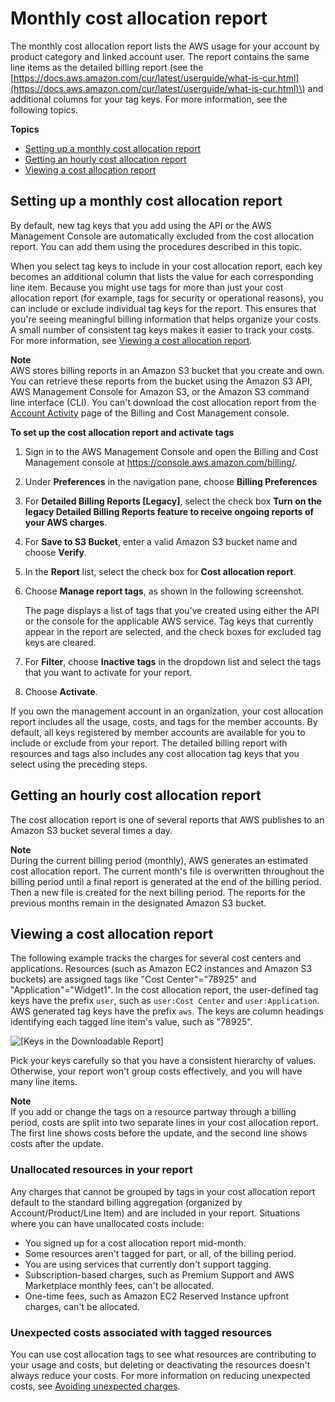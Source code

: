 # Monthly cost allocation report<a name="configurecostallocreport"></a>

The monthly cost allocation report lists the AWS usage for your account by product category and linked account user\. The report contains the same line items as the detailed billing report \(see the [https://docs.aws.amazon.com/cur/latest/userguide/what-is-cur.html](https://docs.aws.amazon.com/cur/latest/userguide/what-is-cur.html)\) and additional columns for your tag keys\. For more information, see the following topics\.

**Topics**
+ [Setting up a monthly cost allocation report](#allocation-report)
+ [Getting an hourly cost allocation report](#allocation-get)
+ [Viewing a cost allocation report](#allocation-viewing)

## Setting up a monthly cost allocation report<a name="allocation-report"></a>

By default, new tag keys that you add using the API or the AWS Management Console are automatically excluded from the cost allocation report\. You can add them using the procedures described in this topic\.

When you select tag keys to include in your cost allocation report, each key becomes an additional column that lists the value for each corresponding line item\. Because you might use tags for more than just your cost allocation report \(for example, tags for security or operational reasons\), you can include or exclude individual tag keys for the report\. This ensures that you're seeing meaningful billing information that helps organize your costs\. A small number of consistent tag keys makes it easier to track your costs\. For more information, see [Viewing a cost allocation report](#allocation-viewing)\.

**Note**  
AWS stores billing reports in an Amazon S3 bucket that you create and own\. You can retrieve these reports from the bucket using the Amazon S3 API, AWS Management Console for Amazon S3, or the Amazon S3 command line interface \(CLI\)\. You can't download the cost allocation report from the [Account Activity](https://console.aws.amazon.com/billing/home#/bill) page of the Billing and Cost Management console\. 

**To set up the cost allocation report and activate tags**

1. Sign in to the AWS Management Console and open the Billing and Cost Management console at [https://console\.aws\.amazon\.com/billing/](https://console.aws.amazon.com/billing/)\.

1. Under **Preferences** in the navigation pane, choose **Billing Preferences**

1. For **Detailed Billing Reports \[Legacy\]**, select the check box **Turn on the legacy Detailed Billing Reports feature to receive ongoing reports of your AWS charges**\.

1. For **Save to S3 Bucket**, enter a valid Amazon S3 bucket name and choose **Verify**\.

1. In the **Report** list, select the check box for **Cost allocation report**\.

1. Choose **Manage report tags**, as shown in the following screenshot\.

   The page displays a list of tags that you've created using either the API or the console for the applicable AWS service\. Tag keys that currently appear in the report are selected, and the check boxes for excluded tag keys are cleared\. 

1. For **Filter**, choose **Inactive tags** in the dropdown list and select the tags that you want to activate for your report\.

1. Choose **Activate**\.

If you own the management account in an organization, your cost allocation report includes all the usage, costs, and tags for the member accounts\. By default, all keys registered by member accounts are available for you to include or exclude from your report\. The detailed billing report with resources and tags also includes any cost allocation tag keys that you select using the preceding steps\. 

## Getting an hourly cost allocation report<a name="allocation-get"></a>

The cost allocation report is one of several reports that AWS publishes to an Amazon S3 bucket several times a day\. 

**Note**  
During the current billing period \(monthly\), AWS generates an estimated cost allocation report\. The current month's file is overwritten throughout the billing period until a final report is generated at the end of the billing period\. Then a new file is created for the next billing period\. The reports for the previous months remain in the designated Amazon S3 bucket\.

## Viewing a cost allocation report<a name="allocation-viewing"></a>

The following example tracks the charges for several cost centers and applications\. Resources \(such as Amazon EC2 instances and Amazon S3 buckets\) are assigned tags like "Cost Center"="78925" and "Application"="Widget1"\. In the cost allocation report, the user\-defined tag keys have the prefix `user`, such as `user:Cost Center` and `user:Application`\. AWS generated tag keys have the prefix `aws`\. The keys are column headings identifying each tagged line item's value, such as "78925"\.

![\[Keys in the Downloadable Report\]](http://docs.aws.amazon.com/awsaccountbilling/latest/aboutv2/images/CostAllocationPartExampleReport.png)

Pick your keys carefully so that you have a consistent hierarchy of values\. Otherwise, your report won't group costs effectively, and you will have many line items\.

**Note**  
If you add or change the tags on a resource partway through a billing period, costs are split into two separate lines in your cost allocation report\. The first line shows costs before the update, and the second line shows costs after the update\.

### Unallocated resources in your report<a name="allocation-untagged"></a>

Any charges that cannot be grouped by tags in your cost allocation report default to the standard billing aggregation \(organized by Account/Product/Line Item\) and are included in your report\. Situations where you can have unallocated costs include:
+ You signed up for a cost allocation report mid\-month\.
+ Some resources aren't tagged for part, or all, of the billing period\.
+ You are using services that currently don't support tagging\.
+ Subscription\-based charges, such as Premium Support and AWS Marketplace monthly fees, can't be allocated\.
+ One\-time fees, such as Amazon EC2 Reserved Instance upfront charges, can't be allocated\.

### Unexpected costs associated with tagged resources<a name="cost-alloc-tag-costs"></a>

You can use cost allocation tags to see what resources are contributing to your usage and costs, but deleting or deactivating the resources doesn't always reduce your costs\. For more information on reducing unexpected costs, see [Avoiding unexpected charges](checklistforunwantedcharges.md)\.